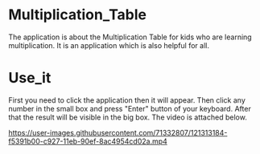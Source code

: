# Multiplication_Table

The application is about the Multiplication Table for kids who are learning multiplication. It is an application which is also helpful for all.

# Use_it

First you need to click the application then it will appear. Then click any number in the small box and press "Enter" button of your keyboard. After 
that the result will be visible in the big box. The video is attached below.

https://user-images.githubusercontent.com/71332807/121313184-f5391b00-c927-11eb-90ef-8ac4954cd02a.mp4




